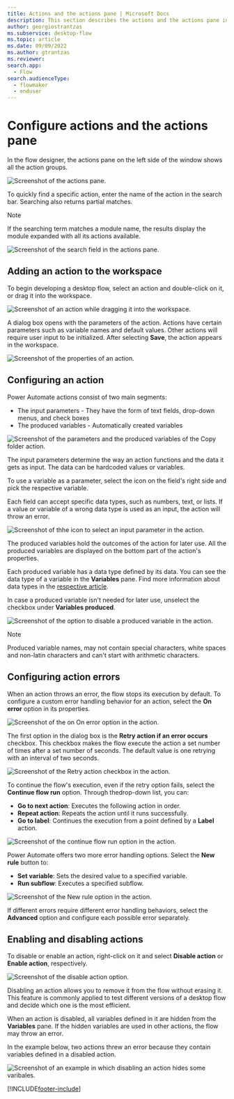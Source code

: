 ```yaml
---
title: Actions and the actions pane | Microsoft Docs
description: This section describes the actions and the actions pane in flow designer.
author: georgiostrantzas
ms.subservice: desktop-flow
ms.topic: article
ms.date: 09/09/2022
ms.author: gtrantzas
ms.reviewer:
search.app: 
  - Flow
search.audienceType: 
  - flowmaker
  - enduser
---
```


# Configure actions and the actions pane

In the flow designer, the actions pane on the left side of the window shows all the action groups. 

![Screenshot of the actions pane.](media/actions-pane/actions-pane.png)

To quickly find a specific action, enter the name of the action in the search bar. Searching also returns partial matches.

> [!NOTE]
> If the searching term matches a module name, the results display the module expanded with all its actions available.

![Screenshot of the search field in the actions pane.](media/actions-pane/actions-search.png)

## Adding an action to the workspace

To begin developing a desktop flow, select an action and double-click on it, or drag it into the workspace. 

![Screenshot of an action while dragging it into the workspace.](media/adding-actions/add-action.png)

A dialog box opens with the parameters of the action. Actions have certain parameters such as variable names and default values. Other actions will require user input to be initialized. After selecting **Save**, the action appears in the workspace.

![Screenshot of the properties of an action.](media/adding-actions/action-properties.png)

## Configuring an action

Power Automate actions consist of two main segments:
- The input parameters - They have the form of text fields, drop-down menus, and  check boxes
- The produced variables - Automatically created variables

![Screenshot of the parameters and the produced variables of the Copy folder action.](media/configuring-actions/actions-parameters-outputs.png)

The input parameters determine the way an action functions and the data it gets as input. The data can be hardcoded values or variables. 

To use a variable as a parameter, select the icon on the field's right side and pick the respective variable.

Each field can accept specific data types, such as numbers, text, or lists. If a value or variable of a wrong data type is used as an input, the action will throw an error. 

![Screenshot of thhe icon to select an input parameter in the action.](media/configuring-actions/actions-parameters.png)

The produced variables hold the outcomes of the action for later use. All the produced variables are displayed on the bottom part of the action's properties. 

Each produced variable has a data type defined by its data. You can see the data type of a variable in the **Variables** pane. Find more information about data types in the [respective article](variable-data-types.md).

In case a produced variable isn't needed for later use, unselect the checkbox under **Variables produced**. 

![Screenshot of the option to disable a produced variable in the action.](media/configuring-actions/actions-outputs.png)

>[!NOTE]
> Produced variable names, may not contain special characters, white spaces and non-latin characters and can't start with arithmetic characters.

## Configuring action errors

When an action throws an error, the flow stops its execution by default. To configure a custom error handling behavior for an action, select the **On error** option in its properties.

![Screenshot of the on On error option in the action.](media/configuring-actions-errors/on-error-option-action.png)

The first option in the dialog box is the **Retry action if an error occurs** checkbox. This checkbox makes the flow execute the action a set number of times after a set number of seconds. The default value is one retrying with an interval of two seconds.

![Screenshot of the Retry action checkbox in the action.](media/configuring-actions-errors/retry-action.png)

To continue the flow's execution, even if the retry option fails, select the **Continue flow run** option. Through the ​drop-down list, you can:

- **Go to next action**: Executes the following action in order.
- **Repeat action**: Repeats the action until it runs successfully. 
- **Go to label**: Continues the execution from a point defined by a **Label** action.

![Screenshot of the continue flow run option in the action.](media/configuring-actions-errors/continue-flow-run.png)

Power Automate offers two more error handling options. Select the **New rule** button to:
- **Set variable**: Sets the desired value to a specified variable.
- **Run subflow**: Executes a specified subflow. 

![Screenshot of the New rule option in the action.](media/configuring-actions-errors/new-rule.png)

If different errors require different error handling behaviors, select the **Advanced** option and configure each possible error separately. 

## Enabling and disabling actions

To disable or enable an action, right-click on it and select **Disable action** or **Enable action**, respectively. 

![Screenshot of the disable action option.](media/enabling-disabling-actions/enable-disable-action.png)

Disabling an action allows you to remove it from the flow without erasing it. This feature is commonly applied to test different versions of a desktop flow and decide which one is the most efficient. 

When an action is disabled, all variables defined in it are hidden from the **Variables** pane. If the hidden variables are used in other actions, the flow may throw an error. 

In the example below, two actions threw an error because they contain variables defined in a disabled action.

![Screenshot of an example in which disabling an action hides some varibales.](media/enabling-disabling-actions/enable-disable-action-variables.png)

[!INCLUDE[footer-include](../includes/footer-banner.md)]
